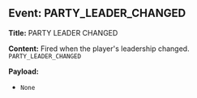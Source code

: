 ## Event: PARTY_LEADER_CHANGED

**Title:** PARTY LEADER CHANGED

**Content:**
Fired when the player's leadership changed.
`PARTY_LEADER_CHANGED`

**Payload:**
- `None`
